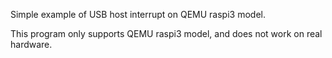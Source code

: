 Simple example of USB host interrupt on QEMU raspi3 model. 

This program only supports QEMU raspi3 model, and does not work on real hardware.

